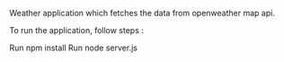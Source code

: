 Weather application which fetches the data from openweather map api.

To run the application, follow steps :

Run npm install
Run node server.js